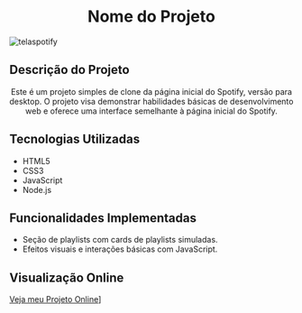 <h1 align="center">Nome do Projeto</h1>

![telaspotify](https://github.com/beamatias/page-spotify/assets/140823685/9fd12efd-9d55-4208-b6dd-e0b0c81b48e5)

## Descrição do Projeto
<p align="center">Este é um projeto simples de clone da página inicial do Spotify, versão para desktop. O projeto visa demonstrar habilidades básicas de desenvolvimento web e oferece uma interface semelhante à página inicial do Spotify.</p>

## Tecnologias Utilizadas
* HTML5
* CSS3
* JavaScript
* Node.js

## Funcionalidades Implementadas

* Seção de playlists com cards de playlists simuladas.
* Efeitos visuais e interações básicas com JavaScript.

## Visualização Online
[Veja meu Projeto Online](https://page-spotify-eight.vercel.app/)]

